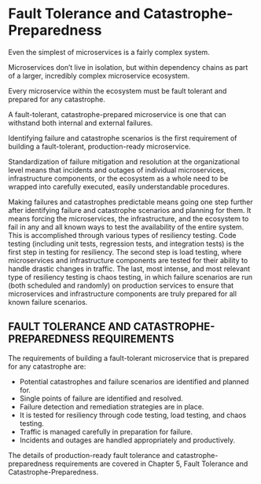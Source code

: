 # Fault Tolerance and Catastrophe-Preparedness

Even the simplest of microservices is a fairly complex system.

Microservices don’t live in isolation, but within dependency chains as part of a larger, incredibly complex microservice ecosystem.

Every microservice within the ecosystem must be fault tolerant and prepared for any catastrophe.

A fault-tolerant, catastrophe-prepared microservice is one that can withstand both internal and external failures.

Identifying failure and catastrophe scenarios is the first requirement of building a fault-tolerant, production-ready microservice.

Standardization of failure mitigation and resolution at the organizational level means that incidents and outages of individual microservices, infrastructure components, or the ecosystem as a whole need to be wrapped into carefully executed, easily understandable
procedures.

Making failures and catastrophes predictable means going one step further after identifying failure and catastrophe scenarios and planning for them. It means forcing the microservices, the infrastructure, and the ecosystem to fail in any and all known ways to test the availability
of the entire system. This is accomplished through various types of resiliency testing. Code testing (including unit tests, regression tests, and integration tests) is the first step in testing for resiliency. The second step is load testing, where microservices and infrastructure
components are tested for their ability to handle drastic changes in traffic. The last, most intense, and most relevant type of resiliency testing is chaos testing, in which failure scenarios are run (both scheduled and randomly) on production services to ensure that microservices and infrastructure components are truly prepared for all known failure scenarios.

## FAULT TOLERANCE AND CATASTROPHE-PREPAREDNESS REQUIREMENTS

The requirements of building a fault-tolerant microservice that is prepared for any catastrophe are:

* Potential catastrophes and failure scenarios are identified and planned for.
* Single points of failure are identified and resolved.
* Failure detection and remediation strategies are in place.
* It is tested for resiliency through code testing, load testing, and chaos testing.
* Traffic is managed carefully in preparation for failure.
* Incidents and outages are handled appropriately and productively.

The details of production-ready fault tolerance and catastrophe-preparedness requirements are covered in Chapter 5,
Fault Tolerance and Catastrophe-Preparedness.